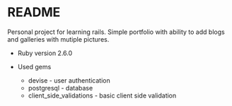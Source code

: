 # README

Personal project for learning rails. Simple portfolio with ability to add blogs and galleries with mutiple pictures.

* Ruby version
  2.6.0
  
* Used gems
  * devise - user authentication
  * postgresql - database
  * client_side_validations - basic client side validation

